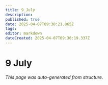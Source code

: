 ```yaml
---
title: 9_July
description: 
published: true
date: 2025-04-07T09:30:21.865Z
tags: 
editor: markdown
dateCreated: 2025-04-07T09:30:19.337Z
---
```


# 9 July

*This page was auto-generated from structure.*
